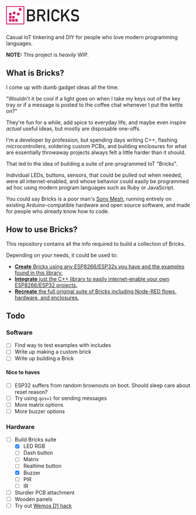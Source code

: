 <h1><img src=docs/logo.svg height=50 alt=Bricks></h1>

Casual IoT tinkering and DIY for people who love modern programming languages.

**NOTE:** This project is _heavily_ WIP.

## What is Bricks?

I come up with dumb gadget ideas all the time.

"Wouldn't it be cool if a light goes on when I take my keys out of the
key tray or if a message is posted to the coffee chat whenever I put the
kettle on?"

They're fun for a while, add spice to everyday life, and maybe even
inspire _actual_ useful ideas, but mostly are disposable one-offs.

I'm a developer by profession, but spending days writing C++, flashing
microcontrollers, soldering custom PCBs, and building enclosures for
what are essentially throwaway projects always felt a little harder than it should.

That led to the idea of building a suite of pre-programmed IoT "Bricks".

Individual LEDs, buttons, sensors, that could be pulled out when needed, were all internet-enabled,
and whose behavior could easily be programmed ad hoc using modern program
languages such as Ruby or JavaScript.

You could say Bricks is a poor man's [Sony Mesh](https://meshprj.com/),
running entirely on existing Arduino-compatible hardware and open source software,
and made for people who already know how to code.

## How to use Bricks?

This repository contains all the info required to build a collection of Bricks.

Depending on your needs, it could be used to:

- [**Create** Bricks using any ESP8266/ESP32s you have and the examples found in this library.](docs/create.md)
- [**Integrate** just the C++ library to easily internet-enable your own ESP8266/ESP32 projects.](docs/integrate.md)
- [**Recreate** the full original suite of Bricks including Node-RED flows, hardware, and enclosures.](docs/recreate.md)

## Todo

### Software

- [ ] Find way to test examples with includes
- [ ] Write up making a custom brick
- [ ] Write up building a Brick

#### Nice to haves
- [ ] ESP32 suffers from random brownouts on boot. Should sleep care about reset reason?
- [ ] Try using `qos=1` for sending messages
- [ ] More matrix options
- [ ] More buzzer options

### Hardware

- [ ] Build Bricks suite
  - [x] LED RGB
  - [ ] Dash button
  - [ ] Matrix
  - [ ] Realtime button
  - [x] Buzzer
  - [ ] PIR
  - [ ] IR
- [ ] Sturdier PCB attachment
- [ ] Wooden panels
- [ ] Try out [Wemos D1 hack](https://www.youtube.com/watch?v=rfPwOtoGO4E)
